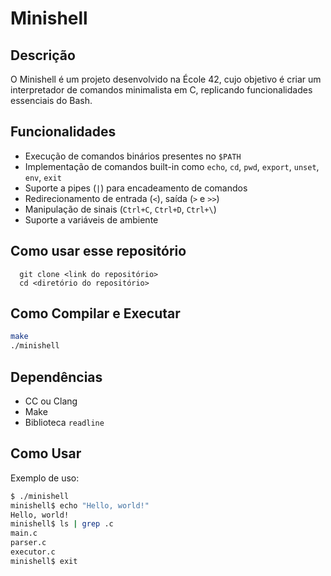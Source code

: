 # Minishell

## Descrição
O Minishell é um projeto desenvolvido na École 42, cujo objetivo é criar um interpretador de comandos minimalista em C, replicando funcionalidades essenciais do Bash.

## Funcionalidades
- Execução de comandos binários presentes no `$PATH`
- Implementação de comandos built-in como `echo`, `cd`, `pwd`, `export`, `unset`, `env`, `exit`
- Suporte a pipes (`|`) para encadeamento de comandos
- Redirecionamento de entrada (`<`), saída (`>` e `>>`)
- Manipulação de sinais (`Ctrl+C`, `Ctrl+D`, `Ctrl+\`)
- Suporte a variáveis de ambiente

## Como usar esse repositório
```
  git clone <link do repositório>
  cd <diretório do repositório>
```

## Como Compilar e Executar
```sh
make
./minishell
```

## Dependências
- CC ou Clang
- Make
- Biblioteca `readline`


## Como Usar
Exemplo de uso:
```sh
$ ./minishell
minishell$ echo "Hello, world!"
Hello, world!
minishell$ ls | grep .c
main.c
parser.c
executor.c
minishell$ exit
```



